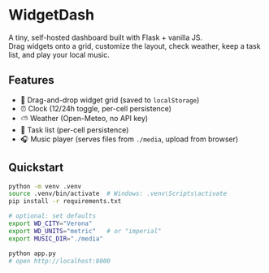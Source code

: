 # WidgetDash

A tiny, self-hosted dashboard built with Flask + vanilla JS.  
Drag widgets onto a grid, customize the layout, check weather, keep a task list, and play your local music.

## Features
- 🧱 Drag-and-drop widget grid (saved to `localStorage`)
- ⏰ Clock (12/24h toggle, per-cell persistence)
- ⛅ Weather (Open-Meteo, no API key)
- 📝 Task list (per-cell persistence)
- 🎧 Music player (serves files from `./media`, upload from browser)

## Quickstart

```bash
python -m venv .venv
source .venv/bin/activate  # Windows: .venv\Scripts\activate
pip install -r requirements.txt

# optional: set defaults
export WD_CITY="Verona"
export WD_UNITS="metric"   # or "imperial"
export MUSIC_DIR="./media"

python app.py
# open http://localhost:8000
```
